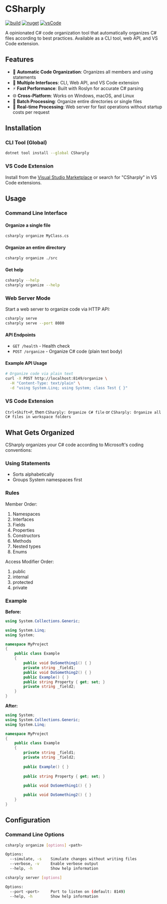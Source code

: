 # CSharply

[![build](https://github.com/csim/CSharply/actions/workflows/build.yml/badge.svg)](https://github.com/csim/CSharply/actions/workflows/build.yml)
[![nuget](https://img.shields.io/nuget/v/CSharply.svg)](https://www.nuget.org/packages/CSharply/)
[![vsCode](https://img.shields.io/visual-studio-marketplace/v/csim.csharply.svg)](https://marketplace.visualstudio.com/items?itemName=csim.csharply)

A opinionated C# code organization tool that automatically organizes C# files according to best practices. Available as a CLI tool, web API, and VS Code extension.

## Features

- 🎯 **Automatic Code Organization**: Organizes all members and using statements
- 🔧 **Multiple Interfaces**: CLI, Web API, and VS Code extension
- ⚡ **Fast Performance**: Built with Roslyn for accurate C# parsing
- 🌐 **Cross-Platform**: Works on Windows, macOS, and Linux
- 📁 **Batch Processing**: Organize entire directories or single files
- 🔄 **Real-time Processing**: Web server for fast operations without startup costs per request

## Installation

### CLI Tool (Global)
```bash
dotnet tool install --global CSharply
```

### VS Code Extension
Install from the [Visual Studio Marketplace](https://marketplace.visualstudio.com/items?itemName=csim.csharply) or search for "CSharply" in VS Code extensions.


## Usage

### Command Line Interface

#### Organize a single file
```bash
csharply organize MyClass.cs
```

#### Organize an entire directory
```bash
csharply organize ./src
```

#### Get help
```bash
csharply --help
csharply organize --help
```

### Web Server Mode

Start a web server to organize code via HTTP API:

```bash
csharply serve
csharply serve --port 8080
```

#### API Endpoints

- `GET /health` - Health check
- `POST /organize` - Organize C# code (plain text body)

#### Example API Usage

```bash
# Organize code via plain text
curl -X POST http://localhost:8149/organize \
  -H "Content-Type: text/plain" \
  -d "using System.Linq; using System; class Test { }"
```

### VS Code Extension

`Ctrl+Shift+P`, then `CSharply: Organize C# file` or `CSharply: Organize all C# files in workspace folders`

## What Gets Organized

CSharply organizes your C# code according to Microsoft's coding conventions:

### Using Statements
- Sorts alphabetically
- Groups System namespaces first

### Rules

Member Order:
  1. Namespaces
  2. Interfaces
  3. Fields
  4. Properties
  5. Constructors
  6. Methods
  7. Nested types
  8. Enums

Access Modifier Order:
  1. public
  2. internal
  3. protected
  4. private

### Example

**Before:**
```csharp
using System.Collections.Generic;

using System.Linq;
using System;

namespace MyProject
{
    public class Example
    {
        public void DoSomething1() { }
        private string _field1;
        public void DoSomething2() { }
        public Example() { }
        public string Property { get; set; }
        private string _field2;
    }
}
```

**After:**
```csharp
using System;
using System.Collections.Generic;
using System.Linq;

namespace MyProject
{
    public class Example
    {
        private string _field1;
        private string _field2;
        
        public Example() { }
        
        public string Property { get; set; }
        
        public void DoSomething1() { }

        public void DoSomething2() { }
    }
}
```

## Configuration

### Command Line Options

```bash
csharply organize [options] <path>

Options:
  --simulate, -s    Simulate changes without writing files
  --verbose, -v     Enable verbose output
  --help, -h        Show help information

csharply server [options]

Options:
  --port <port>     Port to listen on (default: 8149)
  --help, -h        Show help information
```
